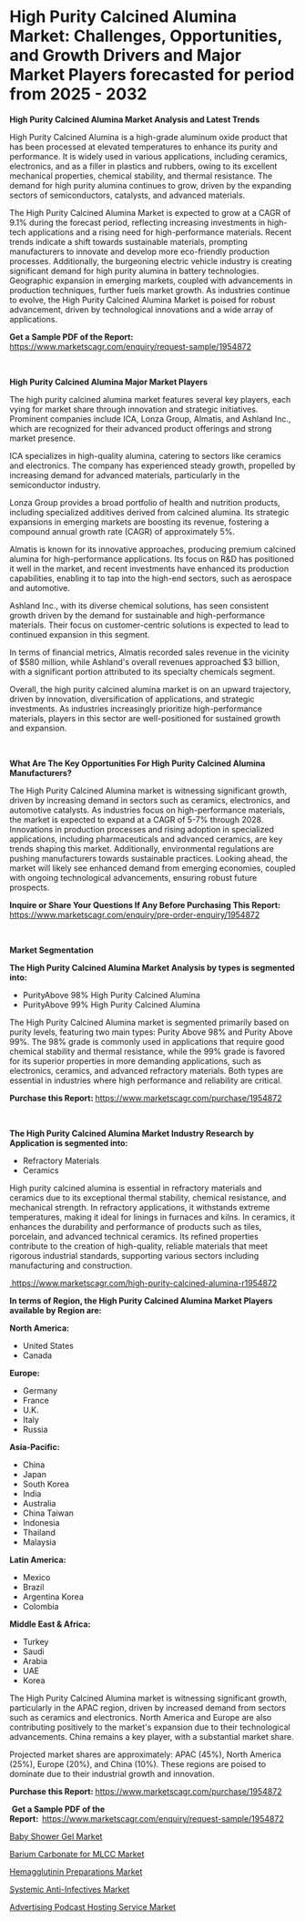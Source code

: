 <p><h1>High Purity Calcined Alumina Market: Challenges, Opportunities, and Growth Drivers and Major Market Players forecasted for period from 2025 - 2032</h1></p><p><strong>High Purity Calcined Alumina Market Analysis and Latest Trends</strong></p>
<p><p>High Purity Calcined Alumina is a high-grade aluminum oxide product that has been processed at elevated temperatures to enhance its purity and performance. It is widely used in various applications, including ceramics, electronics, and as a filler in plastics and rubbers, owing to its excellent mechanical properties, chemical stability, and thermal resistance. The demand for high purity alumina continues to grow, driven by the expanding sectors of semiconductors, catalysts, and advanced materials.</p><p>The High Purity Calcined Alumina Market is expected to grow at a CAGR of 9.1% during the forecast period, reflecting increasing investments in high-tech applications and a rising need for high-performance materials. Recent trends indicate a shift towards sustainable materials, prompting manufacturers to innovate and develop more eco-friendly production processes. Additionally, the burgeoning electric vehicle industry is creating significant demand for high purity alumina in battery technologies. Geographic expansion in emerging markets, coupled with advancements in production techniques, further fuels market growth. As industries continue to evolve, the High Purity Calcined Alumina Market is poised for robust advancement, driven by technological innovations and a wide array of applications.</p></p>
<p><strong>Get a Sample PDF of the Report:&nbsp;</strong> <a href="https://www.marketscagr.com/enquiry/request-sample/1954872?utm_campaign=1879&utm_medium=2&utm_source=Github&utm_content=ia&utm_term=31012025&utm_id=high-purity-calcined-alumina">https://www.marketscagr.com/enquiry/request-sample/1954872</a></p>
<p>&nbsp;</p>
<p><strong>High Purity Calcined Alumina Major Market Players</strong></p>
<p><p>The high purity calcined alumina market features several key players, each vying for market share through innovation and strategic initiatives. Prominent companies include ICA, Lonza Group, Almatis, and Ashland Inc., which are recognized for their advanced product offerings and strong market presence.</p><p>ICA specializes in high-quality alumina, catering to sectors like ceramics and electronics. The company has experienced steady growth, propelled by increasing demand for advanced materials, particularly in the semiconductor industry.</p><p>Lonza Group provides a broad portfolio of health and nutrition products, including specialized additives derived from calcined alumina. Its strategic expansions in emerging markets are boosting its revenue, fostering a compound annual growth rate (CAGR) of approximately 5%.</p><p>Almatis is known for its innovative approaches, producing premium calcined alumina for high-performance applications. Its focus on R&D has positioned it well in the market, and recent investments have enhanced its production capabilities, enabling it to tap into the high-end sectors, such as aerospace and automotive.</p><p>Ashland Inc., with its diverse chemical solutions, has seen consistent growth driven by the demand for sustainable and high-performance materials. Their focus on customer-centric solutions is expected to lead to continued expansion in this segment.</p><p>In terms of financial metrics, Almatis recorded sales revenue in the vicinity of $580 million, while Ashland's overall revenues approached $3 billion, with a significant portion attributed to its specialty chemicals segment.</p><p>Overall, the high purity calcined alumina market is on an upward trajectory, driven by innovation, diversification of applications, and strategic investments. As industries increasingly prioritize high-performance materials, players in this sector are well-positioned for sustained growth and expansion.</p></p>
<p>&nbsp;</p>
<p><strong>What Are The Key Opportunities For High Purity Calcined Alumina Manufacturers?</strong></p>
<p><p>The High Purity Calcined Alumina market is witnessing significant growth, driven by increasing demand in sectors such as ceramics, electronics, and automotive catalysts. As industries focus on high-performance materials, the market is expected to expand at a CAGR of 5-7% through 2028. Innovations in production processes and rising adoption in specialized applications, including pharmaceuticals and advanced ceramics, are key trends shaping this market. Additionally, environmental regulations are pushing manufacturers towards sustainable practices. Looking ahead, the market will likely see enhanced demand from emerging economies, coupled with ongoing technological advancements, ensuring robust future prospects.</p></p>
<p><strong>Inquire or Share Your Questions If Any Before Purchasing This Report:</strong> <a href="https://www.marketscagr.com/enquiry/pre-order-enquiry/1954872?utm_campaign=1879&utm_medium=2&utm_source=Github&utm_content=ia&utm_term=31012025&utm_id=high-purity-calcined-alumina">https://www.marketscagr.com/enquiry/pre-order-enquiry/1954872</a></p>
<p>&nbsp;</p>
<p><strong>Market Segmentation</strong></p>
<p><strong>The High Purity Calcined Alumina Market Analysis by types is segmented into:</strong></p>
<p><ul><li>PurityAbove 98% High Purity Calcined Alumina</li><li>PurityAbove 99% High Purity Calcined Alumina</li></ul></p>
<p><p>The High Purity Calcined Alumina market is segmented primarily based on purity levels, featuring two main types: Purity Above 98% and Purity Above 99%. The 98% grade is commonly used in applications that require good chemical stability and thermal resistance, while the 99% grade is favored for its superior properties in more demanding applications, such as electronics, ceramics, and advanced refractory materials. Both types are essential in industries where high performance and reliability are critical.</p></p>
<p><strong>Purchase this Report:&nbsp;</strong><a href="https://www.marketscagr.com/purchase/1954872?utm_campaign=1879&utm_medium=2&utm_source=Github&utm_content=ia&utm_term=31012025&utm_id=high-purity-calcined-alumina">https://www.marketscagr.com/purchase/1954872</a></p>
<p>&nbsp;</p>
<p><strong>The High Purity Calcined Alumina Market Industry Research by Application is segmented into:</strong></p>
<p><ul><li>Refractory Materials</li><li>Ceramics</li></ul></p>
<p><p>High purity calcined alumina is essential in refractory materials and ceramics due to its exceptional thermal stability, chemical resistance, and mechanical strength. In refractory applications, it withstands extreme temperatures, making it ideal for linings in furnaces and kilns. In ceramics, it enhances the durability and performance of products such as tiles, porcelain, and advanced technical ceramics. Its refined properties contribute to the creation of high-quality, reliable materials that meet rigorous industrial standards, supporting various sectors including manufacturing and construction.</p></p>
<p><a href="https://www.marketscagr.com/high-purity-calcined-alumina-r1954872?utm_campaign=1879&utm_medium=2&utm_source=Github&utm_content=ia&utm_term=31012025&utm_id=high-purity-calcined-alumina">&nbsp;https://www.marketscagr.com/high-purity-calcined-alumina-r1954872</a></p>
<p><strong>In terms of Region, the High Purity Calcined Alumina Market Players available by Region are:</strong></p>
<p>
    <p> <strong> North America: </strong>
        <ul>
            <li>United States</li>
            <li>Canada</li>
        </ul>
        </p> 
    <p> <strong> Europe: </strong>
        <ul>
            <li>Germany</li>
            <li>France</li>
            <li>U.K.</li>
            <li>Italy</li>
            <li>Russia</li>
        </ul>
        </p> 
    <p> <strong> Asia-Pacific: </strong>
        <ul>
            <li>China</li>
            <li>Japan</li>
            <li>South Korea</li>
            <li>India</li>
            <li>Australia</li>
            <li>China Taiwan</li>
            <li>Indonesia</li>
            <li>Thailand</li>
            <li>Malaysia</li>
        </ul>
        </p> 
    <p> <strong> Latin America: </strong>
        <ul>
            <li>Mexico</li>
            <li>Brazil</li>
            <li>Argentina Korea</li>
            <li>Colombia</li>
        </ul>
        </p> 
    <p> <strong> Middle East & Africa: </strong>
        <ul>
            <li>Turkey</li>
            <li>Saudi</li>
            <li>Arabia</li>
            <li>UAE</li>
            <li>Korea</li>
        </ul>
    </p>
    </p>
<p><p>The High Purity Calcined Alumina market is witnessing significant growth, particularly in the APAC region, driven by increased demand from sectors such as ceramics and electronics. North America and Europe are also contributing positively to the market's expansion due to their technological advancements. China remains a key player, with a substantial market share. </p><p>Projected market shares are approximately: APAC (45%), North America (25%), Europe (20%), and China (10%). These regions are poised to dominate due to their industrial growth and innovation.</p></p>
<p><strong>Purchase this Report: </strong><a href="https://www.marketscagr.com/purchase/1954872?utm_campaign=1879&utm_medium=2&utm_source=Github&utm_content=ia&utm_term=31012025&utm_id=high-purity-calcined-alumina">https://www.marketscagr.com/purchase/1954872</a></p>
<p>&nbsp;<strong>Get a Sample PDF of the Report:&nbsp;&nbsp;</strong><a href="https://www.marketscagr.com/enquiry/request-sample/1954872?utm_campaign=1879&utm_medium=2&utm_source=Github&utm_content=ia&utm_term=31012025&utm_id=high-purity-calcined-alumina">https://www.marketscagr.com/enquiry/request-sample/1954872</a></p>
<p><strong></strong></p>
<p><p><a href="https://www.linkedin.com/pulse/baby-shower-gel-market-overview-analyzing-trends-projecting-fhp5f?utm_campaign=1879&utm_medium=2&utm_source=Github&utm_content=ia&utm_term=31012025&utm_id=high-purity-calcined-alumina">Baby Shower Gel Market</a></p><p><a href="https://www.linkedin.com/pulse/barium-carbonate-mlcc-market-analysis-report-competitive-fyvqe?utm_campaign=1879&utm_medium=2&utm_source=Github&utm_content=ia&utm_term=31012025&utm_id=high-purity-calcined-alumina">Barium Carbonate for MLCC Market</a></p><p><a href="https://www.linkedin.com/pulse/regional-segment-trends-hemagglutinin-preparations-market-2025-0ge9f?utm_campaign=1879&utm_medium=2&utm_source=Github&utm_content=ia&utm_term=31012025&utm_id=high-purity-calcined-alumina">Hemagglutinin Preparations Market</a></p><p><a href="https://www.linkedin.com/pulse/systemic-anti-infectives-market-report-marketanalysis-8zk4f?utm_campaign=1879&utm_medium=2&utm_source=Github&utm_content=ia&utm_term=31012025&utm_id=high-purity-calcined-alumina">Systemic Anti-Infectives Market</a></p><p><a href="https://www.linkedin.com/pulse/study-forecastingthe-globaladvertising-podcast-hosting-rbagf?utm_campaign=1879&utm_medium=2&utm_source=Github&utm_content=ia&utm_term=31012025&utm_id=high-purity-calcined-alumina">Advertising Podcast Hosting Service Market</a></p></p>